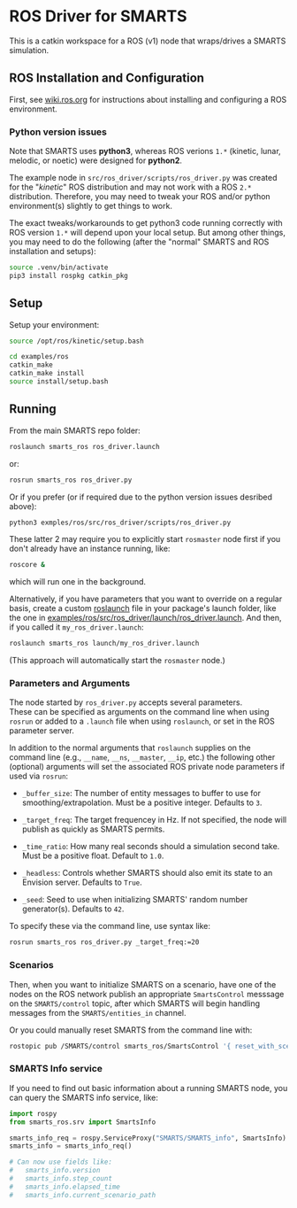 # ROS Driver for SMARTS

This is a catkin workspace for a ROS (v1) node that wraps/drives a SMARTS simulation.

## ROS Installation and Configuration

First, see [wiki.ros.org](http://wiki.ros.org) for instructions about installing and configuring a ROS environment.

### Python version issues

Note that SMARTS uses **python3**, whereas ROS verions `1.*` (kinetic, lunar, melodic, or noetic) were designed for **python2**.

The example node in `src/ros_driver/scripts/ros_driver.py` was created for the "_kinetic_" ROS distribution and may not work with a ROS `2.*` distribution.
Therefore, you may need to tweak your ROS and/or python environment(s) slightly to get things to work.

The exact tweaks/workarounds to get python3 code running correctly with ROS version `1.*` will depend upon your local setup.
But among other things, you may need to do the following (after the "normal" SMARTS and ROS installation and setups):
```bash
source .venv/bin/activate
pip3 install rospkg catkin_pkg
```

## Setup

Setup your environment:
```bash
source /opt/ros/kinetic/setup.bash
```
```bash
cd examples/ros
catkin_make
catkin_make install
source install/setup.bash
```


## Running

From the main SMARTS repo folder:
```bash
roslaunch smarts_ros ros_driver.launch
```
or:
```bash
rosrun smarts_ros ros_driver.py
```
Or if you prefer (or if required due to the python version issues desribed above):
```bash
python3 exmples/ros/src/ros_driver/scripts/ros_driver.py
```

These latter 2 may require you to explicitly start `rosmaster` node first
if you don't already have an instance running, like:
```bash
roscore &
```
which will run one in the background.

Alternatively, if you have parameters that you want to override on a regular basis,
create a custom [roslaunch](http://wiki.ros.org/roslaunch) file in your package's launch folder,
like the one in [examples/ros/src/ros_driver/launch/ros_driver.launch](examples/ros/src/ros_driver/launch/ros_driver.launch).
And then, if you called it `my_ros_driver.launch`:
```bash
roslaunch smarts_ros launch/my_ros_driver.launch
```
(This approach will automatically start the `rosmaster` node.)


### Parameters and Arguments

The node started by `ros_driver.py` accepts several parameters.  
These can be specified as arguments on the command line when using `rosrun`
or added to a `.launch` file when using `roslaunch`, or set in the 
ROS parameter server.

In addition to the normal arguments that `roslaunch` supplies on
the command line (e.g., `__name`, `__ns`, `__master`, `__ip`, etc.)
the following other (optional) arguments will set the associated
ROS private node parameters if used via `rosrun`:

- `_buffer_size`:  The number of entity messages to buffer to use for smoothing/extrapolation.  Must be a positive integer.  Defaults to `3`.

- `_target_freq`:  The target frequencey in Hz.  If not specified, the node will publish as quickly as SMARTS permits.

- `_time_ratio`:  How many real seconds should a simulation second take.  Must be a positive float.  Default to `1.0`.

- `_headless`:  Controls whether SMARTS should also emit its state to an Envision server.  Defaults to `True`.

- `_seed`:  Seed to use when initializing SMARTS' random number generator(s).  Defaults to `42`.


To specify these via the command line, use syntax like:
```bash
rosrun smarts_ros ros_driver.py _target_freq:=20
```


### Scenarios

Then, when you want to initialize SMARTS on a scenario,
have one of the nodes on the ROS network publish an appropriate `SmartsControl` messsage on the `SMARTS/control` topic,
after which SMARTS will begin handling messages from the `SMARTS/entities_in` channel.

Or you could manually reset SMARTS from the command line with:
```bash
rostopic pub /SMARTS/control smarts_ros/SmartsControl '{ reset_with_scenario_path: /full/path/to/scenario }'
```


### SMARTS Info service
If you need to find out basic information about a running SMARTS node,
you can query the SMARTS info service, like:
```python
import rospy
from smarts_ros.srv import SmartsInfo

smarts_info_req = rospy.ServiceProxy("SMARTS/SMARTS_info", SmartsInfo)
smarts_info = smarts_info_req()

# Can now use fields like:
#   smarts_info.version
#   smarts_info.step_count
#   smarts_info.elapsed_time
#   smarts_info.current_scenario_path
```

